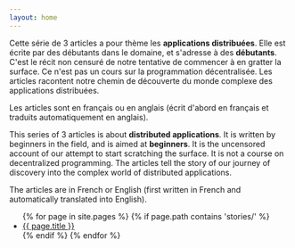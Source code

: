 ```yaml
---
layout: home
---
```


<p>
Cette série de 3 articles a pour thème les <b>applications distribuées</b>. Elle est écrite par des débutants dans le domaine, et s'adresse à des <b>débutants</b>.
C'est le récit non censuré de notre tentative de commencer à en gratter la surface. Ce n'est pas un cours sur la programmation décentralisée. Les articles racontent notre chemin de découverte du monde complexe des applications distribuées.

Les articles sont en français ou en anglais (écrit d'abord en français et traduits automatiquement en anglais).

</p>

<p>
This series of 3 articles is about <b>distributed applications</b>. It is written by beginners in the field, and is aimed at <b>beginners</b>.
It is the uncensored account of our attempt to start scratching the surface. It is not a course on decentralized programming. The articles tell the story of our journey of discovery into the complex world of distributed applications.

The articles are in French or English (first written in French and automatically translated into English).

</p>

<ul>
  {% for page in site.pages %}
    {% if page.path contains 'stories/' %}
      <li>
        <a href="{{ page.url | relative_url }}">{{ page.title }}</a>
      </li>
    {% endif %}
  {% endfor %}
</ul>

